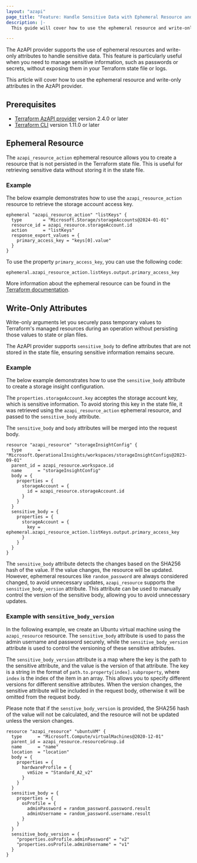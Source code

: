 ```yaml
---
layout: "azapi"
page_title: "Feature: Handle Sensitive Data with Ephemeral Resource and Write-Only Attributes"
description: |-
  This guide will cover how to use the ephemeral resource and write-only attributes to handle sensitive data in the AzAPI provider.

---
```


The AzAPI provider supports the use of ephemeral resources and write-only attributes to handle sensitive data. This feature is particularly useful when you need to manage sensitive information, such as passwords or secrets, without exposing them in your Terraform state file or logs.

This article will cover how to use the ephemeral resource and write-only attributes in the AzAPI provider.

## Prerequisites

- [Terraform AzAPI provider](https://registry.terraform.io/providers/azure/azapi) version 2.4.0 or later
- [Terraform CLI](https://www.terraform.io/downloads.html) version 1.11.0 or later

## Ephemeral Resource

The `azapi_resource_action` ephemeral resource allows you to create a resource that is not persisted in the Terraform state file. This is useful for retrieving sensitive data without storing it in the state file.

### Example

The below example demonstrates how to use the `azapi_resource_action` resource to retrieve the storage account access key.

```hcl
ephemeral "azapi_resource_action" "listKeys" {
  type        = "Microsoft.Storage/storageAccounts@2024-01-01"
  resource_id = azapi_resource.storageAccount.id
  action      = "listKeys"
  response_export_values = {
    primary_access_key = "keys[0].value"
  }
}
```

To use the property `primary_access_key`, you can use the following code:

```hcl
ephemeral.azapi_resource_action.listKeys.output.primary_access_key
```

More information about the ephemeral resource can be found in the [Terraform documentation](https://developer.hashicorp.com/terraform/language/resources/ephemeral).

## Write-Only Attributes

Write-only arguments let you securely pass temporary values to Terraform's managed resources during an operation without persisting those values to state or plan files.

The AzAPI provider supports `sensitive_body` to define attributes that are not stored in the state file, ensuring sensitive information remains secure.

### Example

The below example demonstrates how to use the `sensitive_body` attribute to create a storage insight configuration.

The `properties.storageAccount.key` acceptes the storage account key, which is sensitive information. To avoid storing this key in the state file, it was retrieved using the `azapi_resource_action` ephemeral resource, and passed to the `sensitive_body` attribute.

The `sensitive_body` and `body` attributes will be merged into the request body.


```hcl
resource "azapi_resource" "storageInsightConfig" {
  type      = "Microsoft.OperationalInsights/workspaces/storageInsightConfigs@2023-09-01"
  parent_id = azapi_resource.workspace.id
  name      = "storageInsightConfig"
  body = {
    properties = {
      storageAccount = {
        id = azapi_resource.storageAccount.id
      }
    }
  }
  sensitive_body = {
    properties = {
      storageAccount = {
        key = ephemeral.azapi_resource_action.listKeys.output.primary_access_key
      }
    }
  }
}
```

The `sensitive_body` attribute detects the changes based on the SHA256 hash of the value. If the value changes, the resource will be updated. However, ephemeral resources like `random_password` are always considered changed, to avoid unnecessary updates, `azapi_resource` supports the `sensitive_body_version` attribute. This attribute can be used to manually control the version of the sensitive body, allowing you to avoid unnecessary updates.

### Example with `sensitive_body_version`

In the following example, we create an Ubuntu virtual machine using the `azapi_resource` resource. The `sensitive_body` attribute is used to pass the admin username and password securely, while the `sensitive_body_version` attribute is used to control the versioning of these sensitive attributes.

The `sensitive_body_version` attribute is a map where the key is the path to the sensitive attribute, and the value is the version of that attribute. The key is a string in the format of `path.to.property[index].subproperty`, where `index` is the index of the item in an array. This allows you to specify different versions for different sensitive attributes. When the version changes, the sensitive attribute will be included in the request body, otherwise it will be omitted from the request body. 

Please note that if the `senstive_body_version` is provided, the SHA256 hash of the value will not be calculated, and the resource will not be updated unless the version changes.

```hcl
resource "azapi_resource" "ubuntuVM" {
  type      = "Microsoft.Compute/virtualMachines@2020-12-01"
  parent_id = azapi_resource.resourceGroup.id
  name      = "name"
  location  = "location"
  body = {
    properties = {
      hardwareProfile = {
        vmSize = "Standard_A2_v2"
      }
    }
  }
  sensitive_body = {
    properties = {
      osProfile = {
        adminPassword = random_password.password.result
        adminUsername = random_password.username.result
      }
    }
  }
  sensitive_body_version = {
    "properties.osProfile.adminPassword" = "v2"
    "properties.osProfile.adminUsername" = "v1"
  }
}
```